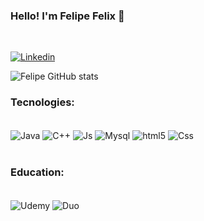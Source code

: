 ### Hello! I'm Felipe Felix 🤙
<br/>

[![Linkedin](https://img.shields.io/badge/LinkedIn-0077B5?style=for-the-badge&logo=linkedin&logoColor=white)](https://www.linkedin.com/in/felipe-felix-3861441b5/)


![Felipe GitHub stats](https://github-readme-stats.vercel.app/api?username=FelipeFelixhub&show_icons=true&theme=dracula)


### Tecnologies:

<div style="display: inline_block"><br/>

<img align="center" alt="Java" src="https://img.shields.io/badge/Java-ED8B00?style=for-the-badge&logo=openjdk&logoColor=white">
<img align="center" alt="C++" src="https://img.shields.io/badge/C%2B%2B-00599C?style=for-the-badge&logo=c%2B%2B&logoColor=white">
<img align="center" alt="Js" src="https://img.shields.io/badge/JavaScript-323330?style=for-the-badge&logo=javascript&logoColor=F7DF1E">
<img align="center" alt="Mysql" src="https://img.shields.io/badge/MySQL-00000F?style=for-the-badge&logo=mysql&logoColor=white">
<img align="center" alt="html5" src="https://img.shields.io/badge/HTML5-E34F26?style=for-the-badge&logo=html5&logoColor=white">
<img align="center" alt="Css" src="https://img.shields.io/badge/CSS3-1572B6?style=for-the-badge&logo=css3&logoColor=white">
</div>
</br>

### Education:
<div style="display: inline_block"><br/>

<img align="center" alt="Udemy" src="https://img.shields.io/badge/Udemy-EC5252?style=for-the-badge&logo=Udemy&logoColor=white">
<img align="center" alt="Duo" src="https://img.shields.io/badge/Duolingo-58CC02?style=for-the-badge&logo=Duolingo&logoColor=white">

</div>
